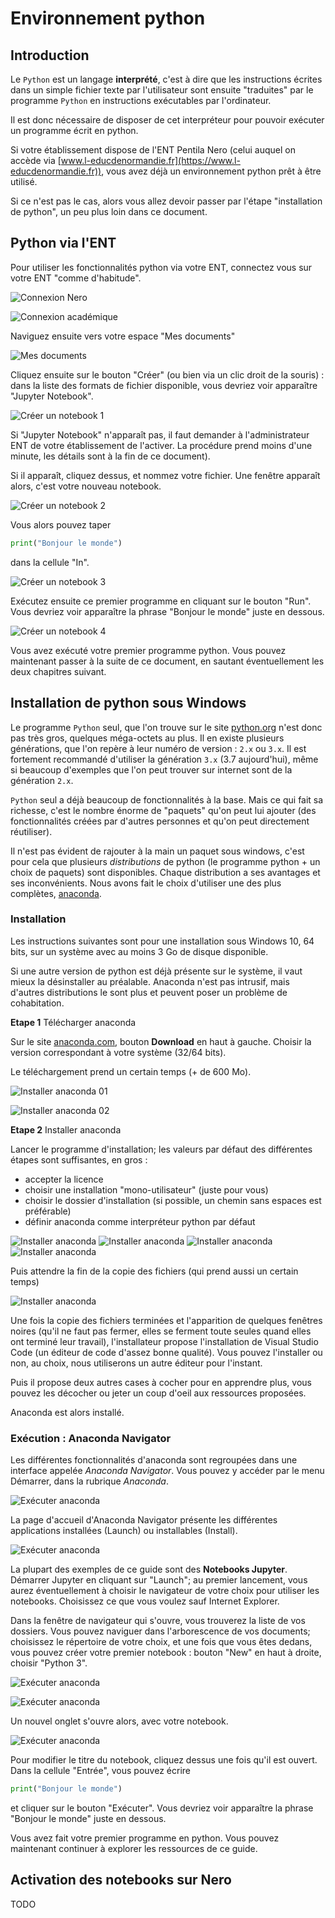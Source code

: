 # Environnement python

## Introduction

Le `Python` est un langage **interprété**, c'est à dire que les
instructions écrites dans un simple fichier texte par l'utilisateur
sont ensuite "traduites" par le programme `Python` en instructions
exécutables par l'ordinateur.

Il est donc nécessaire de disposer de cet interpréteur pour pouvoir
exécuter un programme écrit en python.

Si votre établissement dispose de l'ENT Pentila Nero (celui auquel on
accède via
[www.l-educdenormandie.fr](https://www.l-educdenormandie.fr)), vous
avez déjà un environnement python prêt à être utilisé.

Si ce n'est pas le cas, alors vous allez devoir passer par l'étape
"installation de python", un peu plus loin dans ce document.

## Python via l'ENT

Pour utiliser les fonctionnalités python via votre ENT, connectez vous
sur votre ENT "comme d'habitude".

![Connexion Nero](./images/nero-login.PNG)

![Connexion académique](./images/aca-login.PNG)

Naviguez ensuite vers votre espace "Mes documents"

![Mes documents](./images/nero-home.PNG)

Cliquez ensuite sur le bouton "Créer" (ou bien via un clic droit de la
souris) : dans la liste des formats de fichier disponible, vous
devriez voir apparaître "Jupyter Notebook". 

![Créer un notebook 1](./images/nero-jupyter.PNG)

Si "Jupyter Notebook" n'apparaît pas, il faut demander à
l'administrateur ENT de votre établissement de l'activer. La procédure
prend moins d'une minute, les détails sont à la fin de ce document).

Si il apparaît, cliquez dessus, et nommez votre fichier. Une fenêtre
apparaît alors, c'est votre nouveau notebook.

![Créer un notebook 2](./images/nero-jupyter-2.PNG)

Vous alors pouvez taper 

```python
print("Bonjour le monde")
```

dans la cellule "In".

![Créer un notebook 3](./images/nero-jupyter-3.PNG)

Exécutez ensuite ce premier programme en cliquant sur
le bouton "Run". Vous devriez voir apparaître la phrase "Bonjour le
monde" juste en dessous. 

![Créer un notebook 4](./images/nero-jupyter-4.PNG)


Vous avez exécuté votre premier programme python. Vous pouvez
maintenant passer à la suite de ce document, en sautant éventuellement
les deux chapitres suivant.

## Installation de python sous Windows

Le programme `Python` seul, que l'on trouve sur le site
[python.org](https://python.org) n'est donc pas très gros, quelques
méga-octets au plus. Il en existe plusieurs générations, que l'on
repère à leur numéro de version : `2.x` ou `3.x`. Il est fortement
recommandé d'utiliser la génération `3.x` (3.7 aujourd'hui), même si
beaucoup d'exemples que l'on peut trouver sur internet sont de la
génération `2.x`.

`Python` seul a déjà beaucoup de fonctionnalités à la base. Mais ce
qui fait sa richesse, c'est le nombre énorme de "paquets" qu'on peut
lui ajouter (des fonctionnalités créées par d'autres personnes et
qu'on peut directement réutiliser).

Il n'est pas évident de rajouter à la main un paquet sous windows,
c'est pour cela que plusieurs *distributions* de python (le programme
python + un choix de paquets) sont disponibles. Chaque distribution a
ses avantages et ses inconvénients. Nous avons fait le choix
d'utiliser une des plus complètes, [anaconda](https://anaconda.com).


### Installation

Les instructions suivantes sont pour une installation sous Windows 10,
64 bits, sur un système avec au moins 3 Go de disque disponible.

Si une autre version de python est déjà présente sur le système, il
vaut mieux la désinstaller au préalable. Anaconda n'est pas intrusif,
mais d'autres distributions le sont plus et peuvent poser un problème
de cohabitation.

**Etape 1** Télécharger anaconda

Sur le site [anaconda.com](https://anaconda.com), bouton **Download**
en haut à gauche. Choisir la version correspondant à votre système
(32/64 bits).

Le téléchargement prend un certain temps (+ de 600 Mo).

![Installer anaconda 01](./images/anaconda-install-01.PNG)

![Installer anaconda 02](./images/anaconda-install-02.PNG)


**Etape 2** Installer anaconda

Lancer le programme d'installation; les valeurs par défaut des
différentes étapes sont suffisantes, en gros : 

- accepter la licence
- choisir une installation "mono-utilisateur" (juste pour vous)
- choisir le dossier d'installation (si possible, un chemin sans
espaces est préférable)
- définir anaconda comme interpréteur python par défaut

![Installer anaconda](./images/anaconda-install-03.PNG)
![Installer anaconda](./images/anaconda-install-04.PNG)
![Installer anaconda](./images/anaconda-install-05.PNG)
![Installer anaconda](./images/anaconda-install-06.PNG)


Puis attendre la fin de la copie des fichiers (qui prend aussi un
certain temps)

![Installer anaconda](./images/anaconda-install-07.PNG)


Une fois la copie des fichiers terminées et l'apparition de quelques
fenêtres noires (qu'il ne faut pas fermer, elles se ferment toute
seules quand elles ont terminé leur travail), l'installateur propose
l'installation de Visual Studio Code (un éditeur de code d'assez bonne
qualité). Vous pouvez l'installer ou non, au choix, nous utiliserons
un autre éditeur pour l'instant.

Puis il propose deux autres cases à cocher pour en apprendre plus,
vous pouvez les décocher ou jeter un coup d'oeil aux ressources
proposées.

Anaconda est alors installé.

### Exécution : Anaconda Navigator

Les différentes fonctionnalités d'anaconda sont regroupées dans une
interface appelée *Anaconda Navigator*. Vous pouvez y accéder par le
menu Démarrer, dans la rubrique *Anaconda*.

![Exécuter anaconda](./images/annav-01.png)

La page d'accueil d'Anaconda Navigator présente les différentes
applications installées (Launch) ou installables (Install).

![Exécuter anaconda](./images/annav-02.PNG)


La plupart des exemples de ce guide sont des **Notebooks
Jupyter**. Démarrer Jupyter en cliquant sur "Launch"; au premier
lancement, vous aurez éventuellement à choisir le navigateur de votre
choix pour utiliser les notebooks. Choisissez ce que vous voulez sauf
Internet Explorer.

Dans la fenêtre de navigateur qui s'ouvre, vous trouverez la liste de
vos dossiers. Vous pouvez naviguer dans l'arborescence de vos
documents; choisissez le répertoire de votre choix, et une fois que
vous êtes dedans, vous pouvez créer votre premier notebook : bouton
"New" en haut à droite, choisir "Python 3".

![Exécuter anaconda](./images/annav-jupyter-1.PNG)

![Exécuter anaconda](./images/annav-jupyter-2.PNG)

Un nouvel onglet s'ouvre alors, avec votre notebook.

![Exécuter anaconda](./images/annav-jupyter-3.PNG)

Pour modifier le titre du notebook, cliquez dessus une fois qu'il est
ouvert. Dans la cellule "Entrée", vous pouvez écrire

```python
print("Bonjour le monde")
```

et cliquer sur le bouton "Exécuter". Vous devriez voir apparaître la
phrase "Bonjour le monde" juste en dessous.

Vous avez fait votre premier programme en python. Vous pouvez
maintenant continuer à explorer les ressources de ce guide.


## Activation des notebooks sur Nero

TODO



